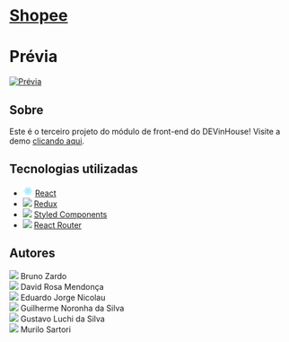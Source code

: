 # [Shopee](https://ejnn.github.io/devinhouse-projeto3/)

# Prévia 
[![Prévia](https://i.gyazo.com/da7e69ef78bafd201446ddb1bcb1dfed.gif)](https://ejnn.github.io/devinhouse-projeto3/)

## Sobre

Este é o terceiro projeto do módulo de front-end do DEVinHouse! Visite a demo [clicando aqui](https://ejnn.github.io/devinhouse-projeto3/).

## Tecnologias utilizadas
+ <img src="https://raw.githubusercontent.com/github/explore/80688e429a7d4ef2fca1e82350fe8e3517d3494d/topics/react/react.png" height="auto" width="18"> [React](https://reactjs.org/)
+ <img src="https://avatars.githubusercontent.com/u/13142323?s=88&v=4" height="auto" width="18"> [Redux](https://redux.js.org/)
+ <img src="https://avatars.githubusercontent.com/u/20658825?s=40&v=4" height="auto" width="18"> [Styled Components](https://styled-components.com/)
+ <img src="https://camo.githubusercontent.com/bf32d0a71c170dbdb203c201579564f2cd7fc54a24720faad61af12c9605c6b5/68747470733a2f2f7265616374747261696e696e672e636f6d2f72656163742d726f757465722f616e64726f69642d6368726f6d652d313434783134342e706e67" height="auto" width="18"> [React Router](https://reactrouter.com/)

## Autores

<div> 
<img src="https://github.com/brunozardo.png" height="auto" width="50px"> Bruno Zardo
</div>
<div>
<img src="https://github.com/Mendoncadvd.png" height="auto" width="50px"> David Rosa Mendonça
</div>
<div> 
<img src="https://github.com/ejnn.png" height="auto" width="50px"> Eduardo Jorge Nicolau
</div>
<div>
<img src="https://github.com/GuiNoronhaS.png" height="auto" width="50px"> Guilherme Noronha da Silva
</div>
<div> 
<img src="https://github.com/gustavoluchi.png" height="auto" width="50px"> Gustavo Luchi da Silva
</div>
<div>
<img src="https://github.com/murilosartori.png" height="auto" width="50px"> Murilo Sartori
</div>
